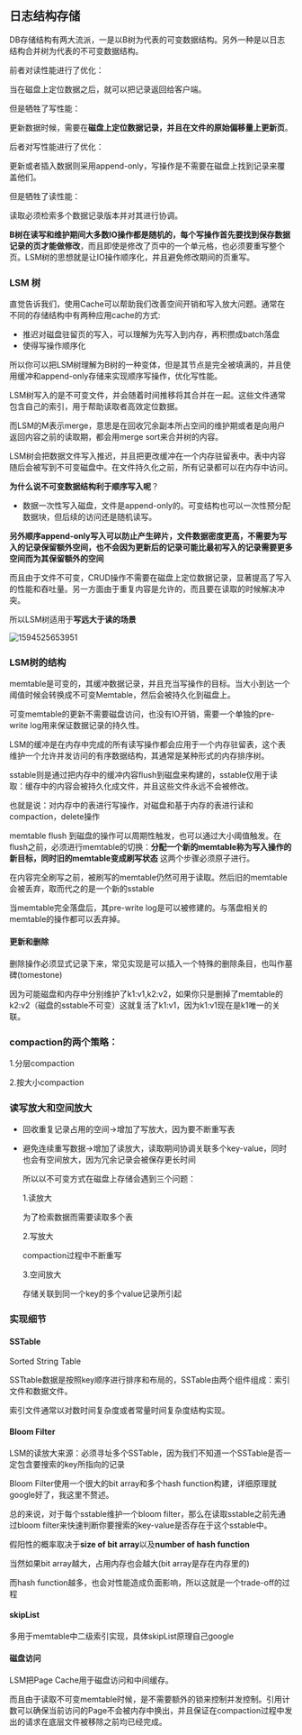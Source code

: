 ## 日志结构存储

DB存储结构有两大流派，一是以B树为代表的可变数据结构。另外一种是以日志结构合并树为代表的不可变数据结构。

前者对读性能进行了优化：

当在磁盘上定位数据之后，就可以把记录返回给客户端。

但是牺牲了写性能：

更新数据时候，需要在**磁盘上定位数据记录，并且在文件的原始偏移量上更新页**。



后者对写性能进行了优化：

更新或者插入数据则采用append-only，写操作是不需要在磁盘上找到记录来覆盖他们。

但是牺牲了读性能：

读取必须检索多个数据记录版本并对其进行协调。



**B树在读写和维护期间大多数IO操作都是随机的，每个写操作首先要找到保存数据记录的页才能做修改**，而且即使是修改了页中的一个单元格，也必须要重写整个页。LSM树的思想就是让IO操作顺序化，并且避免修改期间的页重写。



### LSM 树

直觉告诉我们，使用Cache可以帮助我们改善空间开销和写入放大问题。通常在不同的存储结构中有两种应用cache的方式:

* 推迟对磁盘驻留页的写入，可以理解为先写入到内存，再积攒成batch落盘
* 使得写操作顺序化

所以你可以把LSM树理解为B树的一种变体，但是其节点是完全被填满的，并且使用缓冲和append-only存储来实现顺序写操作，优化写性能。

LSM树写入的是不可变文件，并会随着时间推移将其合并在一起。这些文件通常包含自己的索引，用于帮助读取者高效定位数据。

而LSM的M表示merge，意思是在回收冗余副本所占空间的维护期或者是向用户返回内容之前的读取期，都会用merge sort来合并树的内容。

LSM树会把数据文件写入推迟，并且把更改缓冲在一个内存驻留表中。表中内容随后会被写到不可变磁盘中。在文件持久化之前，所有记录都可以在内存中访问。

**为什么说不可变数据结构利于顺序写入呢**？

* 数据一次性写入磁盘，文件是append-only的。可变结构也可以一次性预分配数据块，但后续的访问还是随机读写。

**另外顺序append-only写入可以防止产生碎片，文件数据密度更高，不需要为写入的记录保留额外空间，也不会因为更新后的记录可能比最初写入的记录需要更多空间而为其保留额外的空间**

而且由于文件不可变，CRUD操作不需要在磁盘上定位数据记录，显著提高了写入的性能和吞吐量。另一方面由于重复内容是允许的，而且要在读取的时候解决冲突。

所以LSM树适用于**写远大于读的场景**

![1594525653951](C:\Users\AlexanderChiu\AppData\Roaming\Typora\typora-user-images\1594525653951.png)

### LSM树的结构

memtable是可变的，其缓冲数据记录，并且充当写操作的目标。当大小到达一个阈值时候会转换成不可变Memtable，然后会被持久化到磁盘上。

可变memtable的更新不需要磁盘访问，也没有IO开销，需要一个单独的pre-write log用来保证数据记录的持久性。

LSM的缓冲是在内存中完成的所有读写操作都会应用于一个内存驻留表，这个表维护一个允许并发访问的有序数据结构，其通常是某种形式的内存排序树。

sstable则是通过把内存中的缓冲内容flush到磁盘来构建的，sstable仅用于读取：缓存中的内容会被持久化成文件，并且这些文件永远不会被修改。

也就是说：对内存中的表进行写操作，对磁盘和基于内存的表进行读和compaction，delete操作

memtable flush 到磁盘的操作可以周期性触发，也可以通过大小阈值触发。在flush之前，必须进行memtable的切换：**分配一个新的memtable称为写入操作的新目标，同时旧的memtable变成刷写状态** 这两个步骤必须原子进行。

在内容完全刷写之前，被刷写的memtable仍然可用于读取。然后旧的memtable会被丢弃，取而代之的是一个新的sstable

当memtable完全落盘后，其pre-write log是可以被修建的。与落盘相关的memtable的操作都可以丢弃掉。

#### 更新和删除

删除操作必须显式记录下来，常见实现是可以插入一个特殊的删除条目，也叫作墓碑(tomestone)

因为可能磁盘和内存中分别维护了k1:v1,k2:v2，如果你只是删掉了memtable的k2:v2（磁盘的sstable不可变）这就复活了k1:v1，因为k1:v1现在是k1唯一的关联。

### compaction的两个策略：

1.分层compaction

2.按大小compaction

### 读写放大和空间放大

* 回收重复记录占用的空间->增加了写放大，因为要不断重写表

* 避免连续重写数据->增加了读放大，读取期间协调关联多个key-value，同时也会有空间放大，因为冗余记录会被保存更长时间

  所以以不可变方式在磁盘上存储会遇到三个问题：

  1.读放大

  为了检索数据而需要读取多个表

  2.写放大

  compaction过程中不断重写

  3.空间放大

  存储关联到同一个key的多个value记录所引起

### 实现细节

#### SSTable

Sorted String Table

SSTtable数据是按照key顺序进行排序和布局的，SSTable由两个组件组成：索引文件和数据文件。

索引文件通常以对数时间复杂度或者常量时间复杂度结构实现。

#### Bloom Filter

LSM的读放大来源：必须寻址多个SSTable，因为我们不知道一个SSTable是否一定包含要搜索的key所指向的记录

Bloom Filter使用一个很大的bit array和多个hash function构建，详细原理就google好了，我这里不赘述。

总的来说，对于每个sstable维护一个bloom filter，那么在读取sstable之前先通过bloom filter来快速判断你要搜索的key-value是否存在于这个sstable中。

假阳性的概率取决于**size of bit array**以及**number of hash function**

当然如果bit array越大，占用内存也会越大(bit array是存在内存里的)

而hash function越多，也会对性能造成负面影响，所以这就是一个trade-off的过程

#### skipList

多用于memtable中二级索引实现，具体skipList原理自己google

#### 磁盘访问

LSM把Page Cache用于磁盘访问和中间缓存。

而且由于读取不可变memtable时候，是不需要额外的锁来控制并发控制。引用计数可以确保当前访问的Page不会被内存中换出，并且保证在compaction过程中发出的请求在底层文件被移除之前均已经完成。